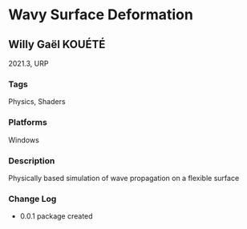 # Wavy Surface Deformation
## Willy Gaël KOUÉTÉ
2021.3, URP

### Tags
Physics, Shaders

### Platforms
Windows

### Description
Physically based simulation of wave propagation on a flexible surface

### Change Log
- 0.0.1 package created
